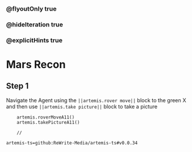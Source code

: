 ### @flyoutOnly true
### @hideIteration true
### @explicitHints true

# Mars Recon

## Step 1
Navigate the Agent using the ``||artemis.rover move||`` block to the green X and then use ``||artemis.take picture||`` block to take a picture

```ghost
    artemis.roverMoveA11()
    artemis.takePictureA11()
```
```template
    //
```

```package
artemis-ts=github:ReWrite-Media/artemis-ts#v0.0.34
```
